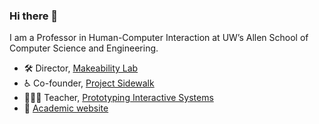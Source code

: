 ### Hi there 👋

I am a Professor in Human-Computer Interaction at UW’s Allen School of Computer Science and Engineering.

- 🛠 Director, [Makeability Lab](https://makeabilitylab.cs.washington.edu/)
- ♿ Co-founder, [Project Sidewalk](https://projectsidewalk.org)
- 👨🏽‍🏫 Teacher, [Prototyping Interactive Systems](https://makeabilitylab.github.io/physcomp/)
- 🔗 [Academic website](https://jonfroehlich.github.io/)

<!--
**jonfroehlich/jonfroehlich** is a ✨ _special_ ✨ repository because its `README.md` (this file) appears on your GitHub profile.

Here are some ideas to get you started:

- 🔭 I’m currently working on ...
- 🌱 I’m currently learning ...
- 👯 I’m looking to collaborate on ...
- 🤔 I’m looking for help with ...
- 💬 Ask me about ...
- 📫 How to reach me: ...
- 😄 Pronouns: ...
- ⚡ Fun fact: ...
-->
